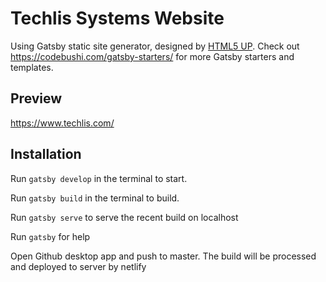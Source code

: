 # Techlis Systems Website
Using Gatsby static site generator, designed by [HTML5 UP](https://html5up.net/forty). Check out https://codebushi.com/gatsby-starters/ for more Gatsby starters and templates.

## Preview

https://www.techlis.com/

## Installation

Run `gatsby develop` in the terminal to start.

Run `gatsby build` in the terminal to build.

Run `gatsby serve` to serve the recent build on localhost

Run `gatsby` for help

Open Github desktop app and push to master.
The build will be processed and deployed to server by netlify